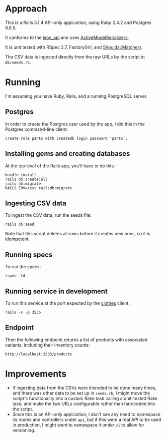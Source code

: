 # Approach

This is a Rails 5.1.4 API-only application, using Ruby 2.4.2 and Postgres 9.6.5.

It conforms to the [json_api](http://jsonapi.org) and uses [ActiveModelSerializers](http://github.com/rails-api/active_model_serializers).

It is unit tested with RSpec 3.7, FactoryGirl, and [Shoulda::Matchers](http://github.com/thoughtbot/shoulda-matchers).

The CSV data is ingested directly from the raw URLs by the script in `db/seeds.rb`.

# Running

I'm assuming you have Ruby, Rails, and a running PostgreSQL server.

## Postgres
In order to create the Postgres user used by the app, I did this in the Postgres command-line client:
```
create role pants with createdb login password 'pants';
```

## Installing gems and creating databases
At the top level of the Rails app, you'll have to do this:
```
bundle install
rails db:create:all
rails db:migrate
RAILS_ENV=test railsdb:migrate
```

## Ingesting CSV data

To ingest the CSV data, run the seeds file:
```
rails db:seed
```

Note that this script deletes all rows before it creates new ones, so it is idempotent.


## Running specs
To run the specs:
```
rspec -fd
```

## Running service in development

To run this service at the port expected by the [clothes](http://github.com/apoorva-muralidhara/clothes) client:

```
rails -s -p 3535
```

## Endpoint

Then the following endpoint returns a list of products with associated variants, including their inventory counts:

```
http://localhost:3535/products
```

# Improvements
* If ingesting data from the CSVs were intended to be done many times, and there was other data to be set up in `seeds.rb`, I might move the script's functionality into a custom Rake task calling a unit-tested Rake task; and make the two URLs configurable rather than hardcoded into the script.
* Since this is an API-only application, I don't see any need to namespace its routes and controllers under `api`, but if this were a real API to be used in production, I might want to namespace it under `v1` to allow for versioning.
